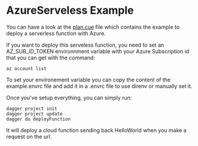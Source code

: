 # AzureServeless Example

You can have a look at the [plan.cue](./plan.cue) file which contains the example to deploy a serverless function with Azure.

If you want to deploy this serveless function, you need to set an AZ_SUB_ID_TOKEN environnment variable with your Azure Subscription id that you can get with the command:

```shell
az account list
```

To set your environement variable you can copy the content of the example.envrc file and add it in a .envrc file to use direnv or manually set it.

Once you've setup everything, you can simply run:

```shell
dagger project init
dagger project update
dagger do deployFunction
```
It will deploy a cloud function sending back HelloWorld when you make a request on the url.